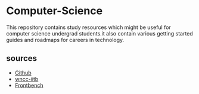 # Computer-Science
This repository contains study resources which might be useful for computer science undergrad students.it also contain various getting started guides and roadmaps for careers in technology.

## sources
 * [Github](https://github.com/qybpt/A-to-Z-Resources-for-Students)
 * [wncc-iitb](https://wncc-iitb.org/wiki/index.php/Special:AllPages)
 * [Frontbench](https://frontbench.xyz/coding-resources)
